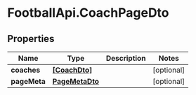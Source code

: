# FootballApi.CoachPageDto

## Properties
Name | Type | Description | Notes
------------ | ------------- | ------------- | -------------
**coaches** | [**[CoachDto]**](CoachDto.md) |  | [optional] 
**pageMeta** | [**PageMetaDto**](PageMetaDto.md) |  | [optional] 
